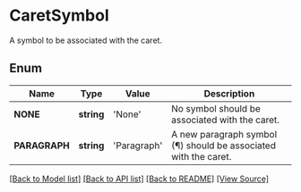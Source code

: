 ﻿# CaretSymbol
A symbol to be associated with the caret.

## Enum
Name | Type | Value | Description
------------ | ------------- | ------------- | -------------
**NONE** | **string** | 'None' | No symbol should be associated with the caret.
**PARAGRAPH** | **string** | 'Paragraph' | A new paragraph symbol (¶) should be associated with the caret.

[[Back to Model list]](../README.md#documentation-for-models) [[Back to API list]](../README.md#documentation-for-api-endpoints) [[Back to README]](../README.md) [[View Source]](../src/Aspose/PDF/Model/CaretSymbol.php)

